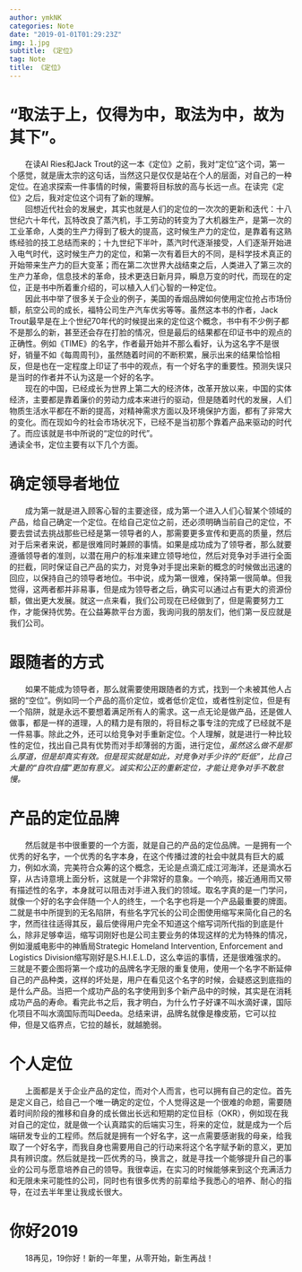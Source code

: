 ```yaml
---
author: ymkNK
categories: Note
date: "2019-01-01T01:29:23Z"
img: 1.jpg
subtitle: 《定位》
tag: Note
title: 《定位》
---
```

# “取法于上，仅得为中，取法为中，故为其下”。
&emsp;&emsp;在读AI Ries和Jack Trout的这一本《定位》之前，我对“定位”这个词，第一个感觉，就是唐太宗的这句话，当然这只是仅仅是站在个人的层面，对自己的一种定位。在追求探索一件事情的时候，需要将目标放的高与长远一点。在读完《定位》之后，我对定位这个词有了新的理解。  
&emsp;&emsp;回想近代社会的发展史，其实也就是人们的定位的一次次的更新和迭代：十八世纪六十年代，瓦特改良了蒸汽机，手工劳动的转变为了大机器生产，是第一次的工业革命，人类的生产力得到了极大的提高，这时候生产力的定位，是靠着有这熟练经验的技工总结而来的；十九世纪下半叶，蒸汽时代逐渐接受，人们逐渐开始进入电气时代，这时候生产力的定位，和第一次有着巨大的不同，是科学技术真正的开始带来生产力的巨大变革；而在第二次世界大战结束之后，人类进入了第三次的生产力革命，信息技术的革命，技术更迭日新月异，瞬息万变的时代，而现在的定位，正是书中所着重介绍的，可以植入人们心智的一种定位。  
&emsp;&emsp;因此书中举了很多关于企业的例子，美国的香烟品牌如何使用定位抢占市场份额，航空公司的成长，福特公司生产汽车优劣等等。虽然这本书的作者，Jack Trout最早是在上个世纪70年代的时候提出来的定位这个概念，书中有不少例子都不是那么的新，甚至还会存在打脸的情况，但是最后的结果都在印证书中的观点的正确性。例如《TIME》的名字，作者最开始并不那么看好，认为这名字不是很好，销量不如《每周周刊》，虽然随着时间的不断积累，展示出来的结果恰恰相反，但是也在一定程度上印证了书中的观点，有一个好名字的重要性。预测失误只是当时的作者并不认为这是一个好的名字。  
&emsp;&emsp;现在的中国，已经成长为世界上第二大的经济体，改革开放以来，中国的实体经济，主要都是靠着廉价的劳动力成本来进行的驱动，但是随着时代的发展，人们物质生活水平都在不断的提高，对精神需求方面以及环境保护方面，都有了非常大的变化。而在现如今的社会市场状况下，已经不是当初那个靠着产品来驱动的时代了。而应该就是书中所说的“定位的时代”。  
通读全书，定位主要有以下几个方面。
# 确定领导者地位
&emsp;&emsp;成为第一就是进入顾客心智的主要途径，成为第一个进入人们心智某个领域的产品，给自己确定一个定位。在给自己定位之前，还必须明确当前自己的定位，不要去尝试去挑战那些已经是第一领导者的人，那需要更多宣传和更高的质量，然后对于后来者来说，都是很难同时兼顾的事情。如果是成功成为了领导者，那么就要遵循领导者的准则，以潜在用户的标准来建立领导地位，然后对竞争对手进行全面的拦截，同时保证自己产品的实力，对竞争对手提出来新的概念的时候做出迅速的回应，以保持自己的领导者地位。书中说，成为第一很难，保持第一很简单。但我觉得，这两者都并非易事，但是成为领导者之后，确实可以通过占有更大的资源份额，做出更大发展。就这一点来看，我们公司现在已经做到了，但是需要努力工作，才能保持优势。在公益筹款平台方面，我询问我的朋友们，他们第一反应就是我们公司。  
# 跟随者的方式
&emsp;&emsp;如果不能成为领导者，那么就需要使用跟随者的方式，找到一个未被其他人占据的“空位”。例如同一个产品的高价定位，或者低价定位，或者性别定位，但是有一个陷阱，就是永远不要想着满足所有人的需求。这一点无论是做产品，还是做人做事，都是一样的道理，人的精力是有限的，将目标之事专注的完成了已经就不是一件易事。除此之外，还可以给竞争对手重新定位。个人理解，就是进行一种比较性的定位，找出自己具有优势而对手却薄弱的方面，进行定位，*虽然这么做不是那么厚道，但是却真实有效。但是现实就是如此，对竞争对手少许的“贬低”，比自己大量的“自吹自擂”更加有意义。诚实和公正的重新定位，才能让竞争对手不敢怠慢。*  
# 产品的定位品牌
&emsp;&emsp;然后就是书中很重要的一个方面，就是自己的产品的定位品牌。一是拥有一个优秀的好名字，一个优秀的名字本身，在这个传播过渡的社会中就具有巨大的威力，例如水滴，完美符合众筹的这个概念，无论是点滴汇成江河海洋，还是滴水石穿，从古诗意境上面分析，这就是一个非常好的意象。一个响亮，接近通用而又带有描述性的名字，本身就可以阻击对手进入我们的领域。取名字真的是一门学问，就像一个好的名字会伴随一个人的终生，一个名字也将是一个产品最重要的牌面。二就是书中所提到的无名陷阱，有些名字冗长的公司企图使用缩写来简化自己的名字，然而往往适得其反，最后使得用户完全不知道这个缩写词所代指的到底是什么，除非足够幸运，缩写词刚好也是公司主要业务的体现这样的尤为特殊的情况，例如漫威电影中的神盾局Strategic Homeland Intervention, Enforcement and Logistics Division缩写刚好是S.H.I.E.L.D，这么幸运的事情，还是很难强求的。三就是不要企图将第一个成功的品牌名字无限的重复使用，使用一个名字不断延伸自己的产品种类，这样的坏处是，用户在看见这个名字的时候，会疑惑这到底指的是什么产品。当把一个成功产品的名字使用到多个新产品中的时候，其实是在消耗成功产品的寿命。看完此书之后，我才明白，为什么竹子好课不叫水滴好课，国际化项目不叫水滴国际而叫Deeda。总结来讲，品牌名就像是橡皮筋，它可以拉伸，但是又临界点，它拉的越长，就越脆弱。
# 个人定位
&emsp;&emsp;上面都是关于企业产品的定位，而对个人而言，也可以拥有自己的定位。首先是定义自己，给自己一个唯一确定的定位，个人觉得这是一个很难的命题，需要随着时间阶段的推移和自身的成长做出长远和短期的定位目标（OKR），例如现在我对自己的定位，就是做一个认真踏实的后端实习生，将来的定位，就是成为一个后端研发专业的工程师。然后就是拥有一个好名字，这一点需要感谢我的母亲，给我取了一个好名字，而我自身也需要用自己的行动来将这个名字赋予新的意义，更加具有辨识度。然后就是找一匹优秀的马，换言之，就是寻找一个能够提升自己的事业的公司与愿意培养自己的领导。我很幸运，在实习的时候能够来到这个充满活力和无限未来可能性的公司，同时也有很多优秀的前辈给予我悉心的培养、耐心的指导，在过去半年里让我成长很大。  
# 你好2019
&emsp;&emsp;18再见，19你好！新的一年里，从零开始，新生再战！
